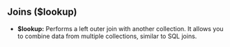 ## Joins ($lookup)

* **$lookup:** Performs a left outer join with another collection. It allows you to combine data from multiple collections, similar to SQL joins.
